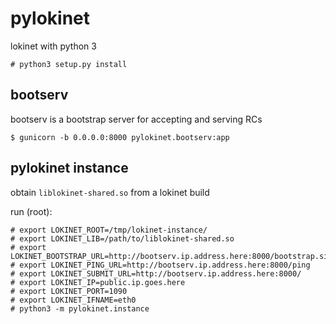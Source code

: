 # pylokinet

lokinet with python 3

    # python3 setup.py install

## bootserv

bootserv is a bootstrap server for accepting and serving RCs

    $ gunicorn -b 0.0.0.0:8000 pylokinet.bootserv:app

## pylokinet instance

obtain `liblokinet-shared.so` from a lokinet build

run (root):
    
    # export LOKINET_ROOT=/tmp/lokinet-instance/
    # export LOKINET_LIB=/path/to/liblokinet-shared.so
    # export LOKINET_BOOTSTRAP_URL=http://bootserv.ip.address.here:8000/bootstrap.signed
    # export LOKINET_PING_URL=http://bootserv.ip.address.here:8000/ping
    # export LOKINET_SUBMIT_URL=http://bootserv.ip.address.here:8000/
    # export LOKINET_IP=public.ip.goes.here
    # export LOKINET_PORT=1090
    # export LOKINET_IFNAME=eth0
    # python3 -m pylokinet.instance